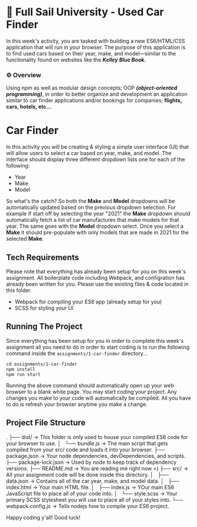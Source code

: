 # 📝 Full Sail University - Used Car Finder

In this week's activity, you are tasked with building a new ES6/HTML/CSS application that will run in your browser. The purpose of this application is to find used cars based on their year, make, and model—similar to the functionality found on websites like the _**Kelley Blue Book.**_

### ⚙️ Overview

Using _npm_ as well as modular design concepts; OOP ***(object-oriented programming)***, in order to better organize and development an application similar to car finder applications and/or bookings for companies; **flights, cars, hotels, etc...**

# Car Finder

In this activity you will be creating & styling a simple user interface (UI) that will allow users to select a car based on year, make, and model. The interface should display three different dropdown lists one for each of the following:

- Year 
- Make 
- Model

So what's the catch? So both the **Make** and **Model** dropdowns will be automatically updated based on the previous dropdown selection. For example if start off by selecting the year "2021" the **Make** dropdown should automatically fetch a list of car manufactures that make models for that year. The same goes with the **Model** dropdown select. Once you select a **Make** it should pre-populate with only models that are made in 2021 for the selected **Make**. 

## Tech Requirements

Please note that everything has already been setup for you on this week's assignment. All boilerplate code including Webpack, and configration has already been written for you. Please use the existing files & code located in this folder.

- Webpack for compiling your ES6 app (already setup for you)
- SCSS for styling your UI 

## Running The Project

Since everything has been setup for you in order to complete this week's assignment all you need to do in order to start coding is to run the following command inside the `assignments/1-car-finder` directory...

    cd assignments/1-car-finder
    npm install
    npm run start

Running the above command should automatically open up your web browser to a blank white page. You may start coding your project. Any changes you make to your code will automatically be compiled. All you have to do is refresh your browser anytime you make a change. 

## Project File Structure

.
├── dist/                 -> This folder is only used to house your compiled ES6 code for your browser to use.
│   └── bundle.js         -> The main script that gets compiled from your src/ code and loads it into your browser. 
├── package.json          -> Your node dependencies, devDependencies, and scripts.
├── package-lock.json     -> Used by node to keep track of dependency versions.
├── README.md             -> You are reading me right now =)
├── src/                  -> All your assignment code will be done inside this directory.
│   ├── data.json         -> Contains all of the car year, make, and model data.
│   ├── index.html        -> Your main HTML file.
│   ├── index.js          -> YOur main ES6 JavaScript file to place all of your code into.
│   └── style.scss        -> Your primary SCSS stylesheet you will use to place all of your styles into.
└── webpack.config.js     -> Tells nodejs how to compile your ES6 project.



Happy coding y'all! Good luck!

